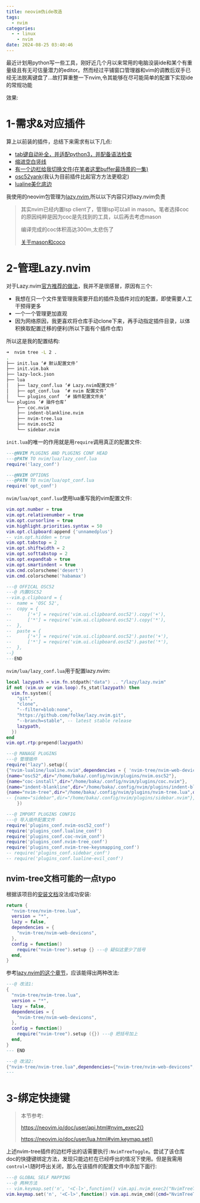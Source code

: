 ```yaml
---
title: neovim伪ide改造
tags:
  - nvim
categories:
  - - linux
    - nvim
date: 2024-08-25 03:40:46
---
```


最近计划用python写一些工具，刚好近几个月以来常用的电脑没装ide和某个有重量级且有无可估量潜力的editor。然而经过平铺窗口管理器和vim的调教后双手已经无法脱离键盘了...故打算重整一下nvim,令其能够在尽可能简单的配置下实现ide的常规功能

效果:
<img src="https://telegraph.7cmb.com/file/3c531b5595f845d8062a4.png" alt="" >

# 1-需求&对应插件

算上以前装的插件，总结下来需求有以下几点:
- [tab键自动补全，并适配python3，并配备语法检查](https://github.com/neoclide/coc.nvim)
- [缩进空白竖线](https://github.com/lukas-reineke/indent-blankline.nvim)
- [有一个边栏给我切换文件(在笔者这里buffer最场景的一集)](https://github.com/nvim-tree/nvim-tree.lua)
- [osc52yank](https://github.com/ojroques/nvim-osc52)(我认为目前插件比起官方方法更稳定)
- [lualine美化底边](https://github.com/nvim-lualine/lualine.nvim)

我使用的neovim包管理为[lazy.nvim](https://github.com/folke/lazy.nvim),所以以下内容只对lazy.nvim负责

> 其实nvim已经内置lsp client了，管理lsp可以all in mason。笔者选择coc的原因纯粹是因为coc是先找到的工具，以后再去考虑mason
> 
> 编译完成的coc体积高达300m,太悲伤了
>
> [关于mason和coco](https://github.com/neoclide/coc.nvim/discussions/4866)

# 2-管理Lazy.nvim

对于Lazy.nvim[官方推荐的做法](https://lazy.folke.io/usage/structuring)，我并不是很感冒，原因有三个:
- 我想在只一个文件里管理我需要开启的插件及插件对应的配置，即使需要人工干预得更多
- 一个一个管理更加直观
- 因为网络原因，我更喜欢将仓库手动clone下来，再手动指定插件目录，以体积换取配置迁移的便利(所以下面有个插件仓库)


所以这是我的配置结构:
```bash
➜  nvim tree -L 2 .
.
├── init.lua ‘# 默认配置文件’
├── init.vim.bak
├── lazy-lock.json
├── lua
│   ├── lazy_conf.lua ‘# Lazy.nvim配置文件’
│   ├── opt_conf.lua  ‘# nvim 配置文件’
│   └── plugins_conf  ‘# 插件配置文件夹’
└── plugins ‘# 插件仓库’
    ├── coc.nvim
    ├── indent-blankline.nvim
    ├── nvim-tree.lua
    ├── nvim.osc52
    └── sidebar.nvim

```

`init.lua`的唯一的作用就是用`require`调用真正的配置文件:
```lua
---@NVIM PLUGINS AND PLUGINS CONF HEAD
---@PATH TO nvim/lua/lazy_conf.lua
require('lazy_conf')

---@NVIM OPTIONS
---@PATH TO nvim/lua/opt_conf.lua
require('opt_conf')

```

`nvim/lua/opt_conf.lua`使用lua重写我的vim配置文件:
```lua
vim.opt.number = true
vim.opt.relativenumber = true
vim.opt.cursorline = true
vim.highlight.priorities.syntax = 50 
vim.opt.clipboard:append {'unnamedplus'}
-- vim.opt.hidden = true
vim.opt.tabstop = 2
vim.opt.shiftwidth = 2
vim.opt.softtabstop = 2
vim.opt.expandtab = true
vim.opt.smartindent = true
vim.cmd.colorscheme('desert')
vim.cmd.colorscheme('habamax')

---@ OFFICAL OSC52
---@ 内置OSC52
--vim.g.clipboard = {
--	name = 'OSC 52',
--	copy = {
--		['+'] = require('vim.ui.clipboard.osc52').copy('+'),
--		['*'] = require('vim.ui.clipboard.osc52').copy('*'),
--	},
--	paste = {
--		['+'] = require('vim.ui.clipboard.osc52').paste('+'),
--		['*'] = require('vim.ui.clipboard.osc52').paste('*'),
--	},
--}
---END
```

`nvim/lua/lazy_conf.lua`用于配置lazy.nvim:
```lua
local lazypath = vim.fn.stdpath("data") .. "/lazy/lazy.nvim"
if not (vim.uv or vim.loop).fs_stat(lazypath) then
  vim.fn.system({
    "git",
    "clone",
    "--filter=blob:none",
    "https://github.com/folke/lazy.nvim.git",
    "--branch=stable", -- latest stable release
    lazypath,
  })
end
vim.opt.rtp:prepend(lazypath)

---@ MANAGE PLUGINS
---@ 管理插件
require("lazy").setup({
{"nvim-lualine/lualine.nvim",dependencies = { 'nvim-tree/nvim-web-devicons' }},
{name="osc52",dir="/home/baka/.config/nvim/plugins/nvim.osc52"},
{name="coc-install",dir="/home/baka/.config/nvim/plugins/coc.nvim"},
{name="indent-blankline",dir="/home/baka/.config/nvim/plugins/indent-blankline.nvim",main="ibl", --[[@module "ibl" @type ibl.config--]] opts={},},
{name="nvim-tree",dir="/home/baka/.config/nvim/plugins/nvim-tree.lua",dependencies={"nvim-tree/nvim-web-devicons",},opt={}},
-- {name="sidebar",dir="/home/baka/.config/nvim/plugins/sidebar.nvim"},
	})

---@ IMPORT PLUGINS CONFIG
---@ 导入插件配置文件
require('plugins_conf.nvim-osc52_conf')
require('plugins_conf.lualine_conf')
require('plugins_conf.coc-nvim_conf')
require('plugins_conf.nvim-tree_conf')
require('plugins_conf.nvim-tree-keysmapping_conf')
-- require('plugins_conf.sidebar_conf')
-- require('plugins_conf.lualine-evil_conf')
```

## nvim-tree文档可能的一点typo

根据该项目的[安装文档](https://github.com/nvim-tree/nvim-tree.lua/wiki/Installation)没法成功安装:
```lua
return {
  "nvim-tree/nvim-tree.lua",
  version = "*",
  lazy = false,
  dependencies = {
    "nvim-tree/nvim-web-devicons",
  },
  config = function()
    require("nvim-tree").setup {} ---@ 疑似这里少了括号
  end,
}
```

参考[lazy.nvim的这个章节](https://lazy.folke.io/developers)，应该能得出两种改法:
```lua
---@ 改法1:
{
  "nvim-tree/nvim-tree.lua",
  version = "*",
  lazy = false,
  dependencies = {
    "nvim-tree/nvim-web-devicons",
  },
  config = function()
    require("nvim-tree").setup ({}) ---@ 把括号加上
  end,
}
--- END

---@ 改法2:
{"nvim-tree/nvim-tree.lua",dependencies={"nvim-tree/nvim-web-devicons",},opt={}}
---

```

# 3-绑定快捷键

> 本节参考:
>
> https://neovim.io/doc/user/api.html#nvim_exec2()
>
> https://neovim.io/doc/user/lua.html#vim.keymap.set()

上述nvim-tree插件的边栏呼出的话需要执行`:NvimTreeToggle`。尝试了该仓库doc的快捷键绑定方法，发现只能边栏在已经呼出的情况下使用。但是我需用`control+l`随时呼出关闭，那么在该插件的配置文件中添加下面行:
```lua
---@ GLOBAL SELF MAPPING 
---@ 两种方法
-- vim.keymap.set('n', '<C-l>',function() vim.api.nvim_exec2("NvimTreeToggle",{output}) end)
vim.keymap.set('n', '<C-l>',function() vim.api.nvim_cmd({cmd="NvimTreeToggle"},{output}) end)
```

